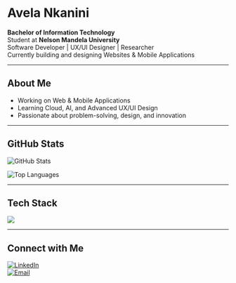 # Avela Nkanini



**Bachelor of Information Technology**  
Student at **Nelson Mandela University**  
Software Developer | UX/UI Designer | Researcher  
Currently building and designing Websites & Mobile Applications

---

## About Me
- Working on Web & Mobile Applications  
- Learning Cloud, AI, and Advanced UX/UI Design  
- Passionate about problem-solving, design, and innovation  

---

## GitHub Stats

![GitHub Stats](https://github-readme-stats.vercel.app/api?username=AvelaNkanini&show_icons=true&theme=react&hide_border=false)  

![Top Languages](https://github-readme-stats.vercel.app/api/top-langs/?username=AvelaNkanini&theme=react&hide_border=false&count_private=false&layout=compact)

---

## Tech Stack

<img src="https://skillicons.dev/icons?i=html,css,js,react,nodejs,bootstrap,git,github,figma" />

---

## Connect with Me

[![LinkedIn](https://img.shields.io/badge/LinkedIn-0077B5?style=for-the-badge&logo=linkedin&logoColor=white)](https://www.linkedin.com/in/avela-nkanini)  
[![Email](https://img.shields.io/badge/Email-D14836?style=for-the-badge&logo=gmail&logoColor=white)](mailto:avelankanini@example.com)
